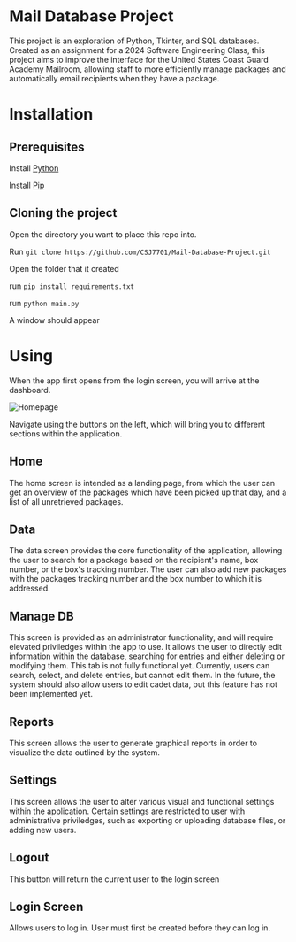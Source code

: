 
# Mail Database Project
This project is an exploration of Python, Tkinter, and SQL databases. 
Created as an assignment for a 2024 Software Engineering Class, this project aims to improve the interface for the United States Coast Guard Academy Mailroom, allowing staff to more efficiently manage packages and automatically email recipients when they have a package.

# Installation
## Prerequisites
Install [Python](https://wiki.python.org/moin/BeginnersGuide/Download) 

Install [Pip](https://pip.pypa.io/en/stable/installation/)

## Cloning the project

Open the directory you want to place this repo into.

Run ```git clone https://github.com/CSJ7701/Mail-Database-Project.git```

Open the folder that it created

run `pip install requirements.txt`

run `python main.py`

A window should appear


# Using

When the app first opens from the login screen, you will arrive at the dashboard.

![Homepage](https://github.com/CSJ7701/Mail-Database-Project/assets/113106427/768e09f9-e575-435a-9d74-36d4a5e80e24)

Navigate using the buttons on the left, which will bring you to different sections within the application.

## Home
The home screen is intended as a landing page, from which the user can get an overview of the packages which have been picked up that day, and a list of all unretrieved packages.

## Data
The data screen provides the core functionality of the application, allowing the user to search for a package based on the recipient's name, box number, or the box's tracking number. The user can also add new packages with the packages tracking number and the box number to which it is addressed.

## Manage DB
This screen is provided as an administrator functionality, and will require elevated priviledges within the app to use. 
It allows the user to directly edit information within the database, searching for entries and either deleting or modifying them.
This tab is not fully functional yet. Currently, users can search, select, and delete entries, but cannot edit them.
In the future, the system should also allow users to edit cadet data, but this feature has not been implemented yet.

## Reports
This screen allows the user to generate graphical reports in order to visualize the data outlined by the system.

## Settings
This screen allows the user to alter various visual and functional settings within the application.
Certain settings are restricted to user with administrative priviledges, such as exporting or uploading database files, or adding new users.

## Logout
This button will return the current user to the login screen

## Login Screen
Allows users to log in. 
User must first be created before they can log in.
